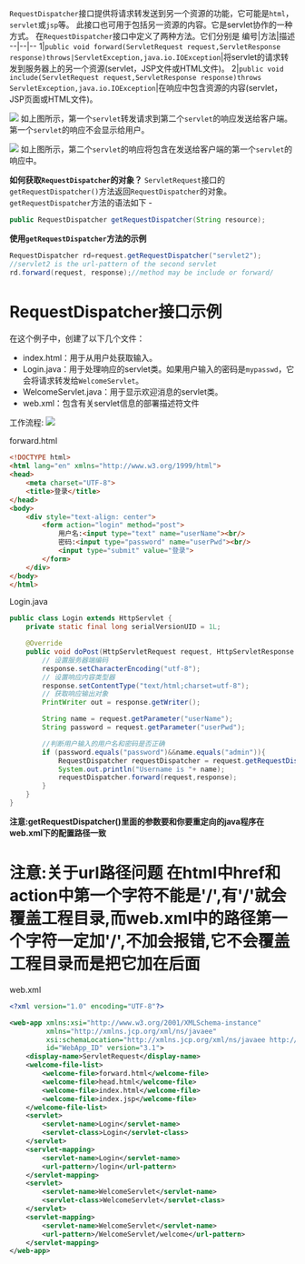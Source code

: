 `RequestDispatcher`接口提供将请求转发送到另一个资源的功能，它可能是`html`，`servlet`或`jsp`等。 此接口也可用于包括另一资源的内容。它是servlet协作的一种方式。
在`RequestDispatcher`接口中定义了两种方法。它们分别是
编号|方法|描述
--|--|--
1|`public void forward(ServletRequest request,ServletResponse response)throws|ServletException,java.io.IOException`|将servlet的请求转发到服务器上的另一个资源(servlet，JSP文件或HTML文件)。
2|`public void include(ServletRequest request,ServletResponse response)throws ServletException,java.io.IOException`|在响应中包含资源的内容(servlet，JSP页面或HTML文件)。

![](../../../images/请求转发forward.jpg)
如上图所示，第一个`servlet`转发请求到第二个`servlet`的响应发送给客户端。 第一个`servlet`的响应不会显示给用户。

![](../../../images/请求转发include.jpg)
如上图所示，第二个`servlet`的响应将包含在发送给客户端的第一个`servlet`的响应中。


**如何获取`RequestDispatcher`的对象？**
`ServletRequest`接口的`getRequestDispatcher()`方法返回`RequestDispatcher`的对象。
`getRequestDispatcher`方法的语法如下 -
~~~java
public RequestDispatcher getRequestDispatcher(String resource);
~~~
**使用`getRequestDispatcher`方法的示例**
~~~java
RequestDispatcher rd=request.getRequestDispatcher("servlet2");  
//servlet2 is the url-pattern of the second servlet  
rd.forward(request, response);//method may be include or forward/
~~~

# RequestDispatcher接口示例

在这个例子中，创建了以下几个文件：

* index.html：用于从用户处获取输入。
* Login.java：用于处理响应的servlet类。如果用户输入的密码是`mypasswd`，它会将请求转发给`WelcomeServlet`。
* WelcomeServlet.java：用于显示欢迎消息的servlet类。
* web.xml：包含有关servlet信息的部署描述符文件

工作流程:
![](../../../images/RequestDispatcher接口示例.jpg)

forward.html
~~~html
<!DOCTYPE html>
<html lang="en" xmlns="http://www.w3.org/1999/html">
<head>
    <meta charset="UTF-8">
    <title>登录</title>
</head>
<body>
    <div style="text-align: center">
        <form action="login" method="post">
            用户名:<input type="text" name="userName"><br/>
            密码:<input type="password" name="userPwd"><br/>
            <input type="submit" value="登录">
        </form>
    </div>
</body>
</html>
~~~
Login.java
~~~java
public class Login extends HttpServlet {
    private static final long serialVersionUID = 1L;

    @Override
    public void doPost(HttpServletRequest request, HttpServletResponse response) throws IOException, ServletException {
        // 设置服务器端编码
        response.setCharacterEncoding("utf-8");
        // 设置响应内容类型器
        response.setContentType("text/html;charset=utf-8");
        // 获取响应输出对象
        PrintWriter out = response.getWriter();

        String name = request.getParameter("userName");
        String password = request.getParameter("userPwd");

        //判断用户输入的用户名和密码是否正确
        if (password.equals("password")&&name.equals("admin")){
            RequestDispatcher requestDispatcher = request.getRequestDispatcher("WelcomeServlet/welcome");
            System.out.println("Username is "+ name);
            requestDispatcher.forward(request,response);
        }
    }
}
~~~
**注意:getRequestDispatcher()里面的参数要和你要重定向的java程序在web.xml下的配置路径一致**

# **注意:关于url路径问题 在html中href和action中第一个字符不能是'/',有'/'就会覆盖工程目录,而web.xml中的路径第一个字符一定加'/',不加会报错,它不会覆盖工程目录而是把它加在后面**

web.xml
~~~xml
<?xml version="1.0" encoding="UTF-8"?>

<web-app xmlns:xsi="http://www.w3.org/2001/XMLSchema-instance"
         xmlns="http://xmlns.jcp.org/xml/ns/javaee"
         xsi:schemaLocation="http://xmlns.jcp.org/xml/ns/javaee http://xmlns.jcp.org/xml/ns/javaee/web-app_3_1.xsd"
         id="WebApp_ID" version="3.1">
    <display-name>ServletRequest</display-name>
    <welcome-file-list>
        <welcome-file>forward.html</welcome-file>
        <welcome-file>head.html</welcome-file>
        <welcome-file>index.html</welcome-file>
        <welcome-file>index.jsp</welcome-file>
    </welcome-file-list>
    <servlet>
        <servlet-name>Login</servlet-name>
        <servlet-class>Login</servlet-class>
    </servlet>
    <servlet-mapping>
        <servlet-name>Login</servlet-name>
        <url-pattern>/login</url-pattern>
    </servlet-mapping>
    <servlet>
        <servlet-name>WelcomeServlet</servlet-name>
        <servlet-class>WelcomeServlet</servlet-class>
    </servlet>
    <servlet-mapping>
        <servlet-name>WelcomeServlet</servlet-name>
        <url-pattern>/WelcomeServlet/welcome</url-pattern>
    </servlet-mapping>
</web-app>
~~~

